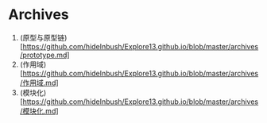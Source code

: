 
# Archives
1. (原型与原型链)[https://github.com/hideInbush/Explore13.github.io/blob/master/archives/prototype.md]
2. (作用域) [https://github.com/hideInbush/Explore13.github.io/blob/master/archives/作用域.md]
3. (模块化) [https://github.com/hideInbush/Explore13.github.io/blob/master/archives/模块化.md]
